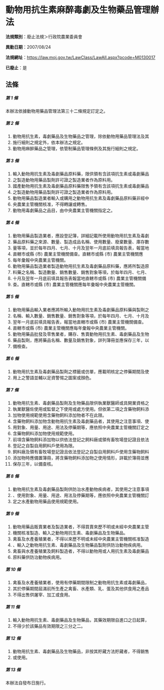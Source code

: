 # 動物用抗生素麻醉毒劇及生物藥品管理辦法

**法規類別**：廢止法規＞行政院農業委員會

**異動日期**：2007/08/24  

**法規網址**：https://law.moj.gov.tw/LawClass/LawAll.aspx?pcode=M0130017

**已廢止**：是



## 法條
##### 第 1 條
本辦法依據動物用藥品管理法第三十二條規定訂定之。

##### 第 2 條
1. 動物用抗生素，毒劇藥品及生物藥品之管理，除依動物用藥品管理法及其
1. 施行細則之規定外，依本辦法之規定。
1. 動物用麻醉藥品之管理，依管制藥品管理條例及其施行細則之規定。

##### 第 3 條
1. 輸入動物用抗生素及毒劇藥品原料藥，限供領有含該項抗生素或毒劇藥品
1. 之製造動物用藥品製劑許可證之製造業者作為原料用。
1. 國產動物用抗生素及毒劇藥品原料藥限售予領有含該項抗生素或毒劇藥品
1. 之製造動物用藥品製劑許可證之製造業者作為原料用。
1. 動物用藥品製造業者輸入或購用之動物用抗生素及毒劇藥品原料藥非經中
1. 央農業主管機關核准，不得轉讓或轉售。
1. 動物用毒劇藥品之品目，由中央農業主管機關指定之。

##### 第 4 條
1. 動物用藥品製造業者，應設登記簿，詳細記載所使用動物用抗生素及毒劇
1. 藥品原料藥之來源、數量、製造成品名稱、使用數量、廢棄數量、庫存數
1. 量等項，並於每年四月、七月、十月及翌年一月底前填具報告表，報當地
1. 直轄市或縣 (市) 農業主管機關備查。直轄市或縣 (市) 農業主管機關應
1. 每年彙報中央農業主管機關。
1. 動物用藥品製造業者製造動物用抗生素及毒劇藥品原料藥，應將所製造原
1. 料藥之名稱、製造數量、銷售數量、銷售對象等項，於每年四月、七月、
1. 十月及翌年一月底前填具報告表報當地直轄市或縣 (市) 農業主管機關備
1. 查。直轄市或縣 (市) 農業主管機關應每年彙報中央農業主管機關。

##### 第 5 條
1. 動物用藥品輸入業者應將所輸入動物用抗生素及毒劇藥品原料藥與製劑之
1. 名稱、輸入數量、銷售數量、銷售對象等項，於每年四月、七月、十月及
1. 翌年一月底前填具報告表，報當地直轄市或縣 (市) 農業主管機關備查。
1. 直轄市或縣 (市) 農業主管機關應每年彙報中央農業主管機關。
1. 動物用藥品批發及零售業者，購存、售賣動物用抗生素、毒劇藥品及生物
1. 藥品製劑，應將藥品名稱、數量及銷售對象，詳列簿冊並應保存三年，以
1. 備檢查。

##### 第 6 條
1. 動物用抗生素及毒劇藥品製劑之標籤或仿單，應載明核定之停藥期間及使
1. 用上之警語並輔以足資警惕之圖案或顏色。

##### 第 7 條
1. 動物用抗生素、毒劇藥品製劑及生物藥品限供執業獸醫師或具開業資格之
1. 執業獸醫佐使用或監督之下使用或處方使用。但依第二項之含藥物飼料添
1. 加物使用規範使用含藥物飼料添加物者不在此限。
1. 含藥物飼料添加物含動物用抗生素及毒劇藥品者，其使用之注意事項、使
1. 用對象、用量、用途、用法及停藥期等，應依照中央農業主管機關訂定之
1. 含藥物飼料添加物使用規範使用。
1. 前項含藥物飼料添加物以供依法登記之飼料廠或領有畜牧場登記證且依法
1. 登記之自製自用飼料戶使用為限。
1. 飼料廠及領有畜牧場登記證且依法登記之自製自用飼料戶使用含藥物飼料
1. 添加物時應備置簿冊，將含藥物飼料添加物之使用情形，詳載於簿冊並應
1. 保存三年，以備查核。

##### 第 8 條
1. 動物用抗生素及毒劇藥品製劑供防治水產動物疾病者，其使用之注意事項
1. 、使用對象、用量、用途、用法及停藥期等，應依照中央農業主管機關訂
1. 定之水產動物用藥品使用規範使用。

##### 第 9 條
1. 動物用藥品販賣業者及製造業者，不得買賣來歷不明或未經中央農業主管
1. 機關核准製造、輸入之動物用抗生素、毒劇藥品及生物藥品。
1. 禽畜及水產養殖業者，不得以來歷不明或未經中央農業主管機關核准製造
1. 、輸入之動物用抗生素、毒劇藥品及生物藥品製劑供防治動物疾病用。
1. 禽畜與水產養殖業及飼料製造者，不得以動物用或人用抗生素及毒劇藥品
1. 原料藥供防治動物疾病用。

##### 第 10 條
1. 禽畜及水產養殖業者，使用有停藥期間限制之動物用抗生素或毒劇藥品，
1. 其於停藥期間屆滿前所生產之禽畜、水產類、乳、蛋及其他供食用之產品
1. 不得出售供屠宰、加工或食用。

##### 第 11 條
1. 輸入動物用抗生素、毒劇藥品及生物藥品，其藥效期限自進口之日起算，
1. 不得少於該藥品有效期限之三分之二。

##### 第 12 條
1. 動物用抗生素、毒劇藥品及生物藥品，非按其貯藏方法貯藏者，不得銷售
1. 或使用。

##### 第 13 條
本辦法自發布日施行。


